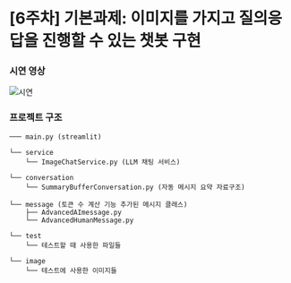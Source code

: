 # [6주차] 기본과제: 이미지를 가지고 질의응답을 진행할 수 있는 챗봇 구현

### 시연 영상
![시연](./image/demo.gif)

### 프로젝트 구조
```
─── main.py (streamlit)

└── service
    └── ImageChatService.py (LLM 채팅 서비스)
    
└── conversation
    └── SummaryBufferConversation.py (자동 메시지 요약 자료구조)
    
└── message (토큰 수 계산 기능 추가된 메시지 클래스)
    ├── AdvancedAImessage.py    
    └── AdvancedHumanMessage.py

└── test
    └── 테스트할 때 사용한 파일들
    
└── image
    └── 테스트에 사용한 이미지들
```